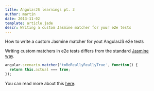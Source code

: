```yaml
---
title: AngularJS learnings pt. 3
author: martin
date: 2013-11-02
template: article.jade
descr: Writing a custom Jasmine matcher for your e2e tests
---
```

How to write a custom Jasmine matcher for yout AngularJS e2e tests

Writing custom matchers in e2e tests differs from the standard [Jasmine way](https://github.com/pivotal/jasmine/wiki/Matchers#writing-new-matchers).

```javascript
angular.scenario.matcher('toBeReallyReallyTrue', function() {
  return this.actual === true;
});
```

You can read more about this [here](https://groups.google.com/forum/#!msg/angular/lcFXW8uv_P8/3gekqCrzSnEJ).
